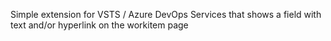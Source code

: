 Simple extension for VSTS / Azure DevOps Services that shows a field with text and/or hyperlink on the workitem page